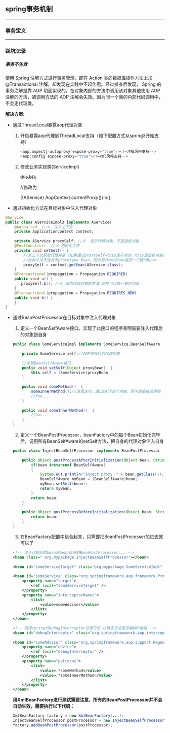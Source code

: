 ## spring事务机制

---

### 事务定义



---

### 踩坑记录

##### 事务不生效

使用 Spring 注解方式进行事务管理，即在 Action 类的数据库操作方法上加 @Transactional 注解，却发现在实践中不起作用。经过排查后发现， Spring 的事务注解是靠 AOP 切面实现的。在对象内部的方法中调用该对象其他使用 AOP 注解的方法，被调用方法的 AOP 注解会失效。因为同一个类的内部代码调用中，不会走代理类。

**解决方案:**

- 通过ThreadLocal暴露aop代理对象

  1. 开启暴露aop代理到ThreadLocal支持（如下配置方式从spring3开始支持）

     ```java
     <aop:aspectj-autoproxy expose-proxy="true"/><!—注解风格支持-->  
     <aop:config expose-proxy="true"><!—xml风格支持--> 
     ```

  2. 修改业务实现类(ServiceImpl)

     ~~this.b();~~

     //修改为

     ((AService) AopContext.currentProxy()).b();

     

- 通过初始化方法在目标对象中注入代理对象

```java
@Service  
public class AServiceImpl3 implements AService{  
    @Autowired  //①  注入上下文  
    private ApplicationContext context;  
      
    private AService proxySelf; //②  表示代理对象，不是目标对象  
    @PostConstruct  //③ 初始化方法  
    private void setSelf() {  
        //从上下文获取代理对象（如果通过proxtSelf=this是不对的，this是目标对象）  
        //此种方法不适合于prototype Bean，因为每次getBean返回一个新的Bean  
        proxySelf = context.getBean(AService.class);   
    }  
    @Transactional(propagation = Propagation.REQUIRED)  
    public void a() {  
       proxySelf.b(); //④ 调用代理对象的方法 这样可以执行事务切面  
    }  
    @Transactional(propagation = Propagation.REQUIRES_NEW)  
    public void b() {  
    }  
}  
```

- 通过BeanPostProcessor在目标对象中注入代理对象

  1. 定义一个BeanSelfAware接口，实现了此接口的程序表明需要注入代理后的对象到自身

  ```java
  public class SomeServiceImpl implements SomeService,BeanSelfAware  {  
    
      private SomeService self;//AOP增强后的代理对象
    
      //实现BeanSelfAware接口
      public void setSelf(Object proxyBean)  {  
          this.self = (SomeService)proxyBean  
      }  
    
      public void someMethod()  {  
          someInnerMethod();//注意这句，通过self这个对象，而不是直接调用的  
          //foo...  
      }  
    
      public void someInnerMethod()  {  
          //bar...  
      }  
  }  
  ```

  2. 定义一个BeanPostProcessor，beanFactory中的每个Bean初始化完毕后，调用所有BeanSelfAware的setSelf方法，把自身的代理对象注入自身

  ```java
  public class InjectBeanSelfProcessor implements BeanPostProcessor  {  
     
      public Object postProcessAfterInitialization(Object bean, String beanName) throws BeansException  {
          if(bean instanceof BeanSelfAware)  
          {
              System.out.println("inject proxy：" + bean.getClass());  
              BeanSelfAware myBean = (BeanSelfAware)bean;  
              myBean.setSelf(bean);  
              return myBean;  
          }  
          return bean;  
      }  
     
      public Object postProcessBeforeInitialization(Object bean, String beanName) throws BeansException  {  
          return bean; 
      }  
  }  
  ```

  3. 在BeanFactory配置中组合起来，只需要把BeanPostProcesser加进去就可以了

  ```xml
  <!-- 注入代理后的bean到bean自身的BeanPostProcessor... -->  
  <bean class=" org.mypackage.InjectBeanSelfProcessor"></bean>  
    
  <bean id="someServiceTarget" class="org.mypackage.SomeServiceImpl" />   
    
  <bean id="someService" class="org.springframework.aop.framework.ProxyFactoryBean">  
      <property name="target">  
          <ref local="someServiceTarget" />  
      </property>  
      <property name="interceptorNames">  
          <list>  
              <value>someAdvisor</value>  
          </list>  
      </property>  
  </bean>  
    
  <!-- 调用spring的DebugInterceptor记录日志,以确定方法是否被AOP增强 -->  
  <bean id="debugInterceptor" class="org.springframework.aop.interceptor.DebugInterceptor" />  
    
  <bean id="someAdvisor" class="org.springframework.aop.support.RegexpMethodPointcutAdvisor">  
      <property name="advice">  
          <ref local="debugInterceptor" />  
      </property>  
      <property name="patterns">  
          <list>  
              <value>.*someMethod</value>  
              <value>.*someInnerMethod</value>  
          </list>  
      </property>  
  </bean>  
  ```

  **用XmlBeanFactory进行测试需要注意，所有的BeanPostProcessor并不会自动生效，需要执行以下代码：** 

  ```java
  XmlBeanFactory factory = new XmlBeanFactory(...);  
  InjectBeanSelfProcessor postProcessor = new InjectBeanSelfProcessor();  
  factory.addBeanPostProcessor(postProcessor);  
  ```